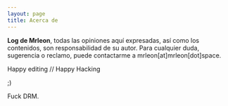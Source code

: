 ```yaml
---
layout: page
title: Acerca de
---
```


**Log de Mrleon**, todas las opiniones aquí expresadas, así como los contenidos, son responsabilidad de su autor. Para cualquier duda, sugerencia o reclamo, puede contactarme a mrleon[at]mrleon[dot]space.

Happy editing // Happy Hacking

;)

Fuck DRM.
